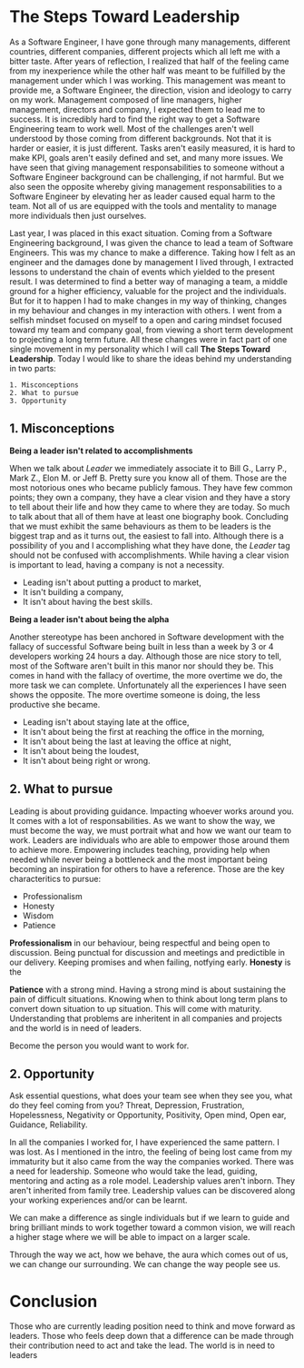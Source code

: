 # The Steps Toward Leadership

As a Software Engineer, I have gone through many managements, different countries, different companies, different projects which all left me with a bitter taste.
After years of reflection, I realized that half of the feeling came from my inexperience while the other half was meant to be fulfilled by the management under which I was working. This management was meant to provide me, a Software Engineer, the direction, vision and ideology to carry on my work. Management composed of line managers, higher management, directors and company, I expected them to lead me to success.
It is incredibly hard to find the right way to get a Software Engineering team to work well. Most of the challenges aren't well understood by those coming from different backgrounds. Not that it is harder or easier, it is just different. Tasks aren't easily measured, it is hard to make KPI, goals aren't easily defined and set, and many more issues. We have seen that giving management responsabilities to someone without a Software Engineer background can be challenging, if not harmful. But we also seen the opposite whereby giving management responsabilities to a Software Engineer by elevating her as leader caused equal harm to the team. Not all of us are equipped with the tools and mentality to manage more individuals then just ourselves.

Last year, I was placed in this exact situation. Coming from a Software Engineering background, I was given the chance to lead a team of Software Engineers. This was my chance to make a difference. Taking how I felt as an engineer and the damages done by management I lived through, I extracted lessons to understand the chain of events which yielded to the present result. I was determined to find a better way of managing a team, a middle ground for a higher efficiency, valuable for the project and the individuals. But for it to happen I had to make changes in my way of thinking, changes in my behaviour and changes in my interaction with others. I went from a selfish mindset focused on myself to a open and caring mindset focused toward my team and company goal, from viewing a short term development to projecting a long term future. All these changes were in fact part of one single movement in my personality which I will call __The Steps Toward Leadership__. Today I would like to share the ideas behind my understanding in two parts:

```
1. Misconceptions
2. What to pursue
3. Opportunity
```

## 1. Misconceptions

__Being a leader isn't related to accomplishments__

When we talk about _Leader_ we immediately associate it to Bill G., Larry P., Mark Z., Elon M. or Jeff B. Pretty sure you know all of them. Those are the most notorious ones who became publicly famous. They have few common points; they own a company, they have a clear vision and they have a story to tell about their life and how they came to where they are today. So much to talk about that all of them have at least one biography book. Concluding that we must exhibit the same behaviours as them to be leaders is the biggest trap and as it turns out, the easiest to fall into.
Although there is a possibility of you and I accomplishing what they have done, the _Leader_ tag should not be confused with accomplishments.
While having a clear vision is important to lead, having a company is not a necessity.

- Leading isn't about putting a product to market,
- It isn't building a company,
- It isn't about having the best skills.

__Being a leader isn't about being the alpha__

Another stereotype has been anchored in Software development with the fallacy of successful Software being built in less than a week by 3 or 4 developers working 24 hours a day.
Although those are nice story to tell, most of the Software aren't built in this manor nor should they be. This comes in hand with the fallacy of overtime, the more overtime we do, the more task we can complete. Unfortunately all the experiences I have seen shows the opposite. The more overtime someone is doing, the less productive she became.

- Leading isn't about staying late at the office,
- It isn't about being the first at reaching the office in the morning,
- It isn't about being the last at leaving the office at night,
- It isn't about being the loudest,
- It isn't about being right or wrong.

## 2. What to pursue

Leading is about providing guidance. Impacting whoever works around you. 
It comes with a lot of responsabilities. As we want to show the way, we must become the way, we must portrait what and how we want our team to work. 
Leaders are individuals who are able to empower those around them to achieve more.
Empowering includes teaching, providing help when needed while never being a bottleneck and the most important being becoming an inspiration for others to have a reference.
Those are the key characteritics to pursue:

- Professionalism 
- Honesty
- Wisdom
- Patience

__Professionalism__ in our behaviour, being respectful and being open to discussion. Being punctual for discussion and meetings and predictible in our delivery. Keeping promises and when failing, notfying early.
__Honesty__ is the 

__Patience__ with a strong mind. Having a strong mind is about sustaining the pain of difficult situations. Knowing when to think about long term plans to convert down situation to up situation. This will come with maturity.
Understanding that problems are inheritent in all companies and projects and the world is in need of leaders.

Become the person you would want to work for.

## 2. Opportunity

Ask essential questions, what does your team see when they see you, what do they feel coming from you?
Threat, Depression, Frustration, Hopelessness, Negativity or Opportunity, Positivity, Open mind, Open ear, Guidance, Reliability.

In all the companies I worked for, I have experienced the same pattern. I was lost. As I mentioned in the intro, the feeling of being lost came from my immaturity but it also came from the way the companies worked. There was a need for leadership. Someone who would take the lead, guiding, mentoring and acting as a role model. Leadership values aren't inborn. They aren't inherited from family tree. Leadership values can be discovered along your working experiences and/or can be learnt. 

We can make a difference as single individuals but if we learn to guide and bring brilliant minds to work together toward a common vision, we will reach a higher stage where we will be able to impact on a larger scale.

Through the way we act, how we behave, the aura which comes out of us, we can change our surrounding. We can change the way people see us.



# Conclusion

Those who are currently leading position need to think and move forward as leaders. Those who feels deep down that a difference can be made through their contribution need to act and take the lead. The world is in need to leaders